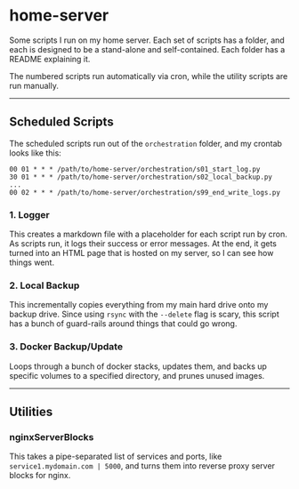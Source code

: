 # home-server
Some scripts I run on my home server. Each set of scripts has a folder, and each is designed to be a stand-alone and self-contained. Each folder has a README explaining it.

The numbered scripts run automatically via cron, while the utility scripts are run manually.

---
## Scheduled Scripts
The scheduled scripts run out of the `orchestration` folder, and my crontab looks like this:
```
00 01 * * * /path/to/home-server/orchestration/s01_start_log.py
30 01 * * * /path/to/home-server/orchestration/s02_local_backup.py
...
00 02 * * * /path/to/home-server/orchestration/s99_end_write_logs.py
```

### 1. Logger
This creates a markdown file with a placeholder for each script run by cron. As scripts run, it logs their success or error messages. At the end, it gets turned into an HTML page that is hosted on my server, so I can see how things went.

### 2. Local Backup
This incrementally copies everything from my main hard drive onto my backup drive. Since using `rsync` with the `--delete` flag is scary, this script has a bunch of guard-rails around things that could go wrong.

### 3. Docker Backup/Update
Loops through a bunch of docker stacks, updates them, and backs up specific volumes to a specified directory, and prunes unused images.

---
## Utilities

### nginxServerBlocks
This takes a pipe-separated list of services and ports, like `service1.mydomain.com | 5000`, and turns them into reverse proxy server blocks for nginx.
